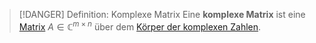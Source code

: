 > [!DANGER] Definition: Komplexe Matrix
> Eine **komplexe Matrix** ist eine [Matrix](Matrix.md) $A\in \mathbb{C}^{m\times n}$ über dem [Körper der komplexen Zahlen](../../../Komplexe%20Zahlen/Körper%20der%20komplexen%20Zahlen.md).